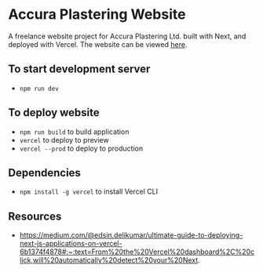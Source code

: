 # Accura Plastering Website

A freelance website project for Accura Plastering Ltd. built with Next, and deployed with Vercel. The website can be viewed [here](https://accuraplastering.com).

## To start development server
-  ```npm run dev```

## To deploy website
- ```npm run build``` to build application
- ```vercel``` to deploy to preview
- ```vercel --prod``` to deploy to production

## Dependencies
- ```npm install -g vercel``` to install Vercel CLI

## Resources
- https://medium.com/@edsin.delikumar/ultimate-guide-to-deploying-next-js-applications-on-vercel-6b1374f4878#:~:text=From%20the%20Vercel%20dashboard%2C%20click,will%20automatically%20detect%20your%20Next.
